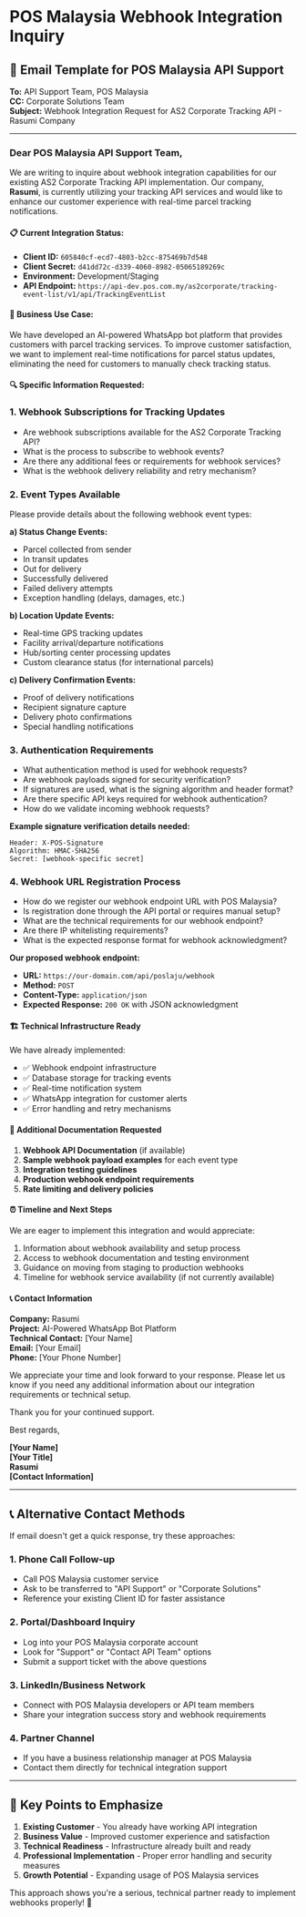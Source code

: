 # POS Malaysia Webhook Integration Inquiry

## 📧 Email Template for POS Malaysia API Support

**To:** API Support Team, POS Malaysia  
**CC:** Corporate Solutions Team  
**Subject:** Webhook Integration Request for AS2 Corporate Tracking API - Rasumi Company

---

### Dear POS Malaysia API Support Team,

We are writing to inquire about webhook integration capabilities for our existing AS2 Corporate Tracking API implementation. Our company, **Rasumi**, is currently utilizing your tracking API services and would like to enhance our customer experience with real-time parcel tracking notifications.

#### 📋 **Current Integration Status:**
- **Client ID:** `605840cf-ecd7-4803-b2cc-875469b7d548`
- **Client Secret:** `d41dd72c-d339-4060-8982-05065189269c`
- **Environment:** Development/Staging
- **API Endpoint:** `https://api-dev.pos.com.my/as2corporate/tracking-event-list/v1/api/TrackingEventList`

#### 🎯 **Business Use Case:**
We have developed an AI-powered WhatsApp bot platform that provides customers with parcel tracking services. To improve customer satisfaction, we want to implement real-time notifications for parcel status updates, eliminating the need for customers to manually check tracking status.

#### 🔍 **Specific Information Requested:**

### 1. **Webhook Subscriptions for Tracking Updates**
- Are webhook subscriptions available for the AS2 Corporate Tracking API?
- What is the process to subscribe to webhook events?
- Are there any additional fees or requirements for webhook services?
- What is the webhook delivery reliability and retry mechanism?

### 2. **Event Types Available**
Please provide details about the following webhook event types:

**a) Status Change Events:**
- Parcel collected from sender
- In transit updates
- Out for delivery
- Successfully delivered
- Failed delivery attempts
- Exception handling (delays, damages, etc.)

**b) Location Update Events:**
- Real-time GPS tracking updates
- Facility arrival/departure notifications
- Hub/sorting center processing updates
- Custom clearance status (for international parcels)

**c) Delivery Confirmation Events:**
- Proof of delivery notifications
- Recipient signature capture
- Delivery photo confirmations
- Special handling notifications

### 3. **Authentication Requirements**
- What authentication method is used for webhook requests?
- Are webhook payloads signed for security verification?
- If signatures are used, what is the signing algorithm and header format?
- Are there specific API keys required for webhook authentication?
- How do we validate incoming webhook requests?

**Example signature verification details needed:**
```
Header: X-POS-Signature
Algorithm: HMAC-SHA256
Secret: [webhook-specific secret]
```

### 4. **Webhook URL Registration Process**
- How do we register our webhook endpoint URL with POS Malaysia?
- Is registration done through the API portal or requires manual setup?
- What are the technical requirements for our webhook endpoint?
- Are there IP whitelisting requirements?
- What is the expected response format for webhook acknowledgment?

**Our proposed webhook endpoint:**
- **URL:** `https://our-domain.com/api/poslaju/webhook`
- **Method:** `POST`
- **Content-Type:** `application/json`
- **Expected Response:** `200 OK` with JSON acknowledgment

#### 🏗️ **Technical Infrastructure Ready**
We have already implemented:
- ✅ Webhook endpoint infrastructure
- ✅ Database storage for tracking events
- ✅ Real-time notification system
- ✅ WhatsApp integration for customer alerts
- ✅ Error handling and retry mechanisms

#### 📄 **Additional Documentation Requested**
1. **Webhook API Documentation** (if available)
2. **Sample webhook payload examples** for each event type
3. **Integration testing guidelines**
4. **Production webhook endpoint requirements**
5. **Rate limiting and delivery policies**

#### ⏰ **Timeline and Next Steps**
We are eager to implement this integration and would appreciate:
1. Information about webhook availability and setup process
2. Access to webhook documentation and testing environment
3. Guidance on moving from staging to production webhooks
4. Timeline for webhook service availability (if not currently available)

#### 📞 **Contact Information**
**Company:** Rasumi  
**Project:** AI-Powered WhatsApp Bot Platform  
**Technical Contact:** [Your Name]  
**Email:** [Your Email]  
**Phone:** [Your Phone Number]  

We appreciate your time and look forward to your response. Please let us know if you need any additional information about our integration requirements or technical setup.

Thank you for your continued support.

Best regards,

**[Your Name]**  
**[Your Title]**  
**Rasumi**  
**[Contact Information]**

---

## 📞 Alternative Contact Methods

If email doesn't get a quick response, try these approaches:

### 1. **Phone Call Follow-up**
- Call POS Malaysia customer service
- Ask to be transferred to "API Support" or "Corporate Solutions"
- Reference your existing Client ID for faster assistance

### 2. **Portal/Dashboard Inquiry**
- Log into your POS Malaysia corporate account
- Look for "Support" or "Contact API Team" options
- Submit a support ticket with the above questions

### 3. **LinkedIn/Business Network**
- Connect with POS Malaysia developers or API team members
- Share your integration success story and webhook requirements

### 4. **Partner Channel**
- If you have a business relationship manager at POS Malaysia
- Contact them directly for technical integration support

---

## 🎯 **Key Points to Emphasize**

1. **Existing Customer** - You already have working API integration
2. **Business Value** - Improved customer experience and satisfaction
3. **Technical Readiness** - Infrastructure already built and ready
4. **Professional Implementation** - Proper error handling and security measures
5. **Growth Potential** - Expanding usage of POS Malaysia services

This approach shows you're a serious, technical partner ready to implement webhooks properly! 🚀